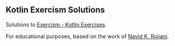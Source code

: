 Kotlin Exercism Solutions
-------------------------

Solutions to [Exercism - Kotlin Exercises](http://exercism.io/languages/kotlin/exercises).

For educational purposes, based on the work of 
[Navid K. Rojiani](https://github.com/rojiani/kotlin-exercism).
